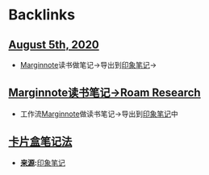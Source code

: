 
# Backlinks
## [August 5th, 2020](<August 5th, 2020.md>)
- [Marginnote](<Marginnote.md>)读书做笔记→导出到[印象笔记](<印象笔记.md>)→

## [Marginnote读书笔记→Roam Research](<Marginnote读书笔记→Roam Research.md>)
- 工作流[Marginnote](<Marginnote.md>)做读书笔记→导出到[印象笔记](<印象笔记.md>)中

## [卡片盒笔记法](<卡片盒笔记法.md>)
- **[来源](<来源.md>):**[印象笔记](<印象笔记.md>)

